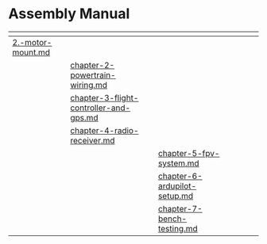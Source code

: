 # Assembly Manual



<table data-view="cards"><thead><tr><th data-type="content-ref"></th><th data-type="content-ref"></th><th data-type="content-ref"></th><th data-hidden></th><th data-hidden></th><th data-hidden></th><th data-hidden data-type="files"></th></tr></thead><tbody><tr><td><a href="2.-motor-mount.md">2.-motor-mount.md</a></td><td></td><td></td><td></td><td></td><td></td><td></td></tr><tr><td></td><td><a href="chapter-2-powertrain-wiring.md">chapter-2-powertrain-wiring.md</a></td><td></td><td></td><td></td><td></td><td></td></tr><tr><td></td><td><a href="chapter-3-flight-controller-and-gps.md">chapter-3-flight-controller-and-gps.md</a></td><td></td><td></td><td></td><td></td><td></td></tr><tr><td></td><td><a href="chapter-4-radio-receiver.md">chapter-4-radio-receiver.md</a></td><td></td><td></td><td></td><td></td><td></td></tr><tr><td></td><td></td><td><a href="chapter-5-fpv-system.md">chapter-5-fpv-system.md</a></td><td></td><td></td><td></td><td></td></tr><tr><td></td><td></td><td><a href="chapter-6-ardupilot-setup.md">chapter-6-ardupilot-setup.md</a></td><td></td><td></td><td></td><td></td></tr><tr><td></td><td></td><td><a href="chapter-7-bench-testing.md">chapter-7-bench-testing.md</a></td><td></td><td></td><td></td><td></td></tr></tbody></table>

##
